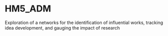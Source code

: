 # HM5_ADM
Exploration of a networks for the identification of influential works, tracking idea development, and gauging the impact of research
